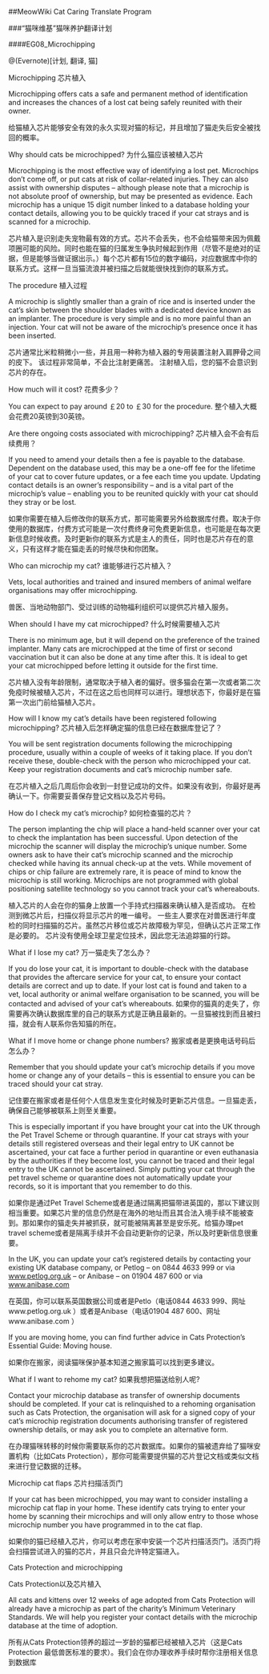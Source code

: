 ##MeowWiki Cat Caring Translate Program

###“猫咪维基”猫咪养护翻译计划

####EG08_Microchipping

@(Evernote)[计划, 翻译, 猫]

Microchipping 芯片植入


Microchipping offers cats a safe and permanent method of identification and increases the chances of a lost cat being safely reunited with their owner. 

给猫植入芯片能够安全有效的永久实现对猫的标记，并且增加了猫走失后安全被找回的概率。

Why should cats be microchipped? 为什么猫应该被植入芯片

Microchipping is the most effective way of identifying a lost pet. Microchips don’t come off, or put cats at risk of collar-related injuries. They can also assist with ownership disputes – although please note that a microchip is not absolute proof of ownership, but may be presented as evidence. Each microchip has a unique 15 digit number linked to a database holding your contact details, allowing you to be quickly traced if your cat strays and is scanned for a microchip. 

芯片植入是识别走失宠物最有效的方式。芯片不会丢失，也不会给猫带来因为佩戴项圈可能的风险。同时也能在猫的归属发生争执时候起到作用（尽管不是绝对的证据，但是能够当做证据出示。）每个芯片都有15位的数字编码，对应数据库中你的联系方式。这样一旦当猫流浪并被扫描之后就能很快找到你的联系方式。

The procedure 植入过程

A microchip is slightly smaller than a grain of rice and is inserted under the cat’s skin between the shoulder blades with a dedicated device known as an implanter. The procedure is very simple and is no more painful than an injection. Your cat will not be aware of the microchip’s presence once it has been inserted. 

芯片通常比米粒稍微小一些，并且用一种称为植入器的专用装置注射入肩胛骨之间的皮下。 该过程非常简单，不会比注射更痛苦。 注射植入后，您的猫不会意识到芯片的存在。

How much will it cost? 花费多少？

You can expect to pay around ￡20 to ￡30 for the procedure. 整个植入大概会花费20英镑到30英镑。

Are there ongoing costs associated with microchipping? 芯片植入会不会有后续费用？

If you need to amend your details then a fee is payable to the database. Dependent on the database used, this may be a one-off fee for the lifetime of your cat to cover future updates, or a fee each time you update. Updating contact details is an owner’s responsibility – and is a vital part of the microchip’s value – enabling you to be reunited quickly with your cat should they stray or be lost. 

如果你需要在植入后修改你的联系方式，那可能需要另外给数据库付费。取决于你使用的数据库，付费方式可能是一次付费终身可免费更新信息，也可能是在每次更新信息时候收费。及时更新你的联系方式是主人的责任，同时也是芯片存在的意义，只有这样才能在猫走丢的时候尽快和你团聚。

Who can microchip my cat? 谁能够进行芯片植入？

Vets, local authorities and trained and insured members of animal welfare organisations may offer microchipping. 

兽医、当地动物部门、受过训练的动物福利组织可以提供芯片植入服务。

When should I have my cat microchipped? 什么时候需要植入芯片

There is no minimum age, but it will depend on the preference of the trained implanter. Many cats are microchipped at the time of first or second vaccination but it can also be done at any time after this. It is ideal to get your cat microchipped before letting it outside for the first time. 

芯片植入没有年龄限制，通常取决于植入者的偏好。很多猫会在第一次或者第二次免疫时候被植入芯片，不过在这之后也同样可以进行。理想状态下，你最好是在猫第一次出门前给猫植入芯片。

How will I know my cat’s details have been registered following microchipping? 芯片植入后怎样确定猫的信息已经在数据库登记了？

You will be sent registration documents following the microchipping procedure, usually within a couple of weeks of it taking place. If you don’t receive these, double-check with the person who microchipped your cat. Keep your registration documents and cat’s microchip number safe. 

在芯片植入之后几周后你会收到一封登记成功的文件。如果没有收到，你最好是再确认一下。你需要妥善保存登记文档以及芯片号码。

How do I check my cat’s microchip? 如何检查猫的芯片？

The person implanting the chip will place a hand-held scanner over your cat to check the implantation has been successful. Upon detection of the microchip the scanner will display the microchip’s unique number. Some owners ask to have their cat’s microchip scanned and the microchip checked while having its annual check-up at the vets. While movement of chips or chip failure are extremely rare, it is peace of mind to know the microchip is still working. Microchips are not programmed with global positioning satellite technology so you cannot track your cat’s whereabouts. 

植入芯片的人会在你的猫身上放置一个手持式扫描器来确认植入是否成功。 在检测到微芯片后，扫描仪将显示芯片的唯一编号。 一些主人要求在对兽医进行年度检的同时扫描猫的芯片。虽然芯片移位或芯片故障极为罕见，但确认芯片正常工作是必要的。 芯片没有使用全球卫星定位技术，因此您无法追踪猫的行踪。

What if I lose my cat? 万一猫走失了怎么办？

If you do lose your cat, it is important to double-check with the database that provides the aftercare service for your cat, to ensure your contact details are correct and up to date. If your lost cat is found and taken to a vet, local authority or animal welfare organisation to be scanned, you will be contacted and advised of your cat’s whereabouts. 
如果你的猫真的走失了，你需要再次确认数据库里的自己的联系方式是正确且最新的。一旦猫被找到而且被扫描，就会有人联系你告知猫的所在。

What if I move home or change phone numbers? 搬家或者是更换电话号码后怎么办？

Remember that you should update your cat’s microchip details if you move home or change any of your details – this is essential to ensure you can be traced should your cat stray. 

记住要在搬家或者是任何个人信息发生变化时候及时更新芯片信息。一旦猫走丢，确保自己能够被联系上则至关重要。

This is especially important if you have brought your cat into the UK through the Pet Travel Scheme or through quarantine. If your cat strays with your details still registered overseas and their legal entry to UK cannot be ascertained, your cat face a further period in quarantine or even euthanasia by the authorities if they become lost, you cannot be traced and their legal entry to the UK cannot be ascertained. Simply putting your cat through the pet travel scheme or quarantine does not automatically update your records, so it is important that you remember to do this.

如果你是通过Pet Travel Scheme或者是通过隔离把猫带进英国的，那以下建议则相当重要。如果芯片里的信息仍然是在海外的地址而且其合法入境手续不能被查到。那如果你的猫走失并被抓获，就可能被隔离甚至是安乐死。给猫办理pet travel scheme或者是隔离手续并不会自动更新你的记录，所以及时更新信息很重要。

In the UK, you can update your cat’s registered details by contacting your existing UK database company, or Petlog – on 0844 4633 999 or via www.petlog.org.uk – or Anibase – on 01904 487 600 or via www.anibase.com 

在英国，你可以联系英国数据公司或者是Petlo（电话0844 4633 999、网址www.petlog.org.uk ）或者是Anibase（电话01904 487 600、网址www.anibase.com ）

If you are moving home, you can find further advice in Cats Protection’s Essential Guide: Moving house. 

如果你在搬家，阅读猫咪保护基本知道之搬家篇可以找到更多建议。

What if I want to rehome my cat? 如果我想把猫送给别人呢?

Contact your microchip database as transfer of ownership documents should be completed. If your cat is relinquished to a rehoming organisation such as Cats Protection, the organisation will ask for a signed copy of your cat’s microchip registration documents authorising transfer of registered ownership details, or may ask you to complete an alternative form. 

在办理猫咪转移的时候你需要联系你的芯片数据库。如果你的猫被遗弃给了猫咪安置机构（比如Cats Protection），那你可能需要提供猫的芯片登记文档或类似文档来进行登记数据的迁移。

Microchip cat flaps 芯片扫描活页门

If your cat has been microchipped, you may want to consider installing a microchip cat flap in your home. These identify cats trying to enter your home by scanning their microchips and will only allow entry to those whose microchip number you have programmed in to the cat flap. 

如果你的猫已经植入芯片，你可以考虑在家中安装一个芯片扫描活页门。活页门将会扫描尝试进入的猫的芯片，并且只会允许特定猫进入。

Cats Protection and microchipping 

Cats Protection以及芯片植入

All cats and kittens over 12 weeks of age adopted from Cats Protection will already have a microchip as part of the charity’s Minimum Veterinary Standards. We will help you register your contact details with the microchip database at the time of adoption. 

所有从Cats Protection领养的超过一岁龄的猫都已经被植入芯片（这是Cats Protection 最低兽医标准的要求）。我们会在你办理收养手续时帮你注册相关信息到数据库
